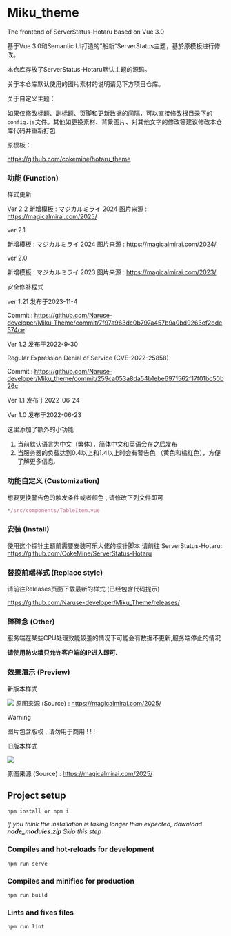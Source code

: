 # Miku_theme

The frontend of ServerStatus-Hotaru based on Vue 3.0

基于Vue 3.0和Semantic UI打造的”船新“ServerStatus主题，基於原模板进行修改。

本仓库存放了ServerStatus-Hotaru默认主题的源码。

关于本仓库默认使用的图片素材的说明请见下方项目仓库。

关于自定义主题：

如果仅修改标题、副标题、页脚和更新数据的间隔，可以直接修改根目录下的`config.js`文件。其他如更换素材、背景图片、对其他文字的修改等建议修改本仓库代码并重新打包

原模板：

https://github.com/cokemine/hotaru_theme

### 功能 (Function)
样式更新

Ver 2.2
新增模板 : マジカルミライ 2024 图片来源 : https://magicalmirai.com/2025/

ver 2.1

新增模板 : マジカルミライ 2024 图片来源 : https://magicalmirai.com/2024/

ver 2.0

新增模板 : マジカルミライ 2023 图片来源 : https://magicalmirai.com/2023/

安全修补程式

ver 1.21 发布于2023-11-4

Commit : https://github.com/Naruse-developer/Miku_Theme/commit/7f97a963dc0b797a457b9a0bd9263ef2bde574ce

Ver 1.2 发布于2022-9-30

Regular Expression Denial of Service (CVE-2022-25858)

Commit : https://github.com/Naruse-developer/Miku_theme/commit/259ca053a8da54b1ebe6971562f17f01bc50b26c

Ver 1.1 发布于2022-06-24

Ver 1.0 发布于2022-06-23

这里添加了额外的小功能

1. 当前默认语言为中文（繁体），简体中文和英语会在之后发布
2. 当服务器的负载达到0.4以上和1.4以上时会有警告色 （黄色和橘红色），方便了解更多信息.

### 功能自定义 (Customization)

想要更换警告色的触发条件或者颜色 , 请修改下列文件即可

```javascript
*/src/components/TableItem.vue
```

### 安装 (Install)

使用这个探针主题前需要安装可乐大佬的探针脚本
请前往 ServerStatus-Hotaru: https://github.com/CokeMine/ServerStatus-Hotaru

### 替换前端样式 (Replace style)

请前往Releases页面下载最新的样式 (已经包含代码提示)

https://github.com/Naruse-developer/Miku_Theme/releases/

### 碎碎念 (Other)

服务端在某些CPU处理效能较差的情况下可能会有数据不更新,服务端停止的情况

**请使用防火墙只允许客户端的IP进入即可.**

### 效果演示 (Preview)

新版本样式

![](https://github.com/Naruse-developer/Warframe_theme/blob/master/demo/2025.png)
原图来源 (Source) : https://magicalmirai.com/2025/

> [!WARNING]  
> 图片包含版权 , 请勿用于商用 ! ! !

旧版本样式

![](https://github.com/Naruse-developer/Warframe_theme/blob/master/demo/2024.png)

原图来源 (Source) : https://magicalmirai.com/2025/

## Project setup
```
npm install or npm i
```

*If you think the installation is taking longer than expected, download **node_modules.zip** Skip this step*

### Compiles and hot-reloads for development
```
npm run serve
```

### Compiles and minifies for production
```
npm run build
```

### Lints and fixes files
```
npm run lint
```
